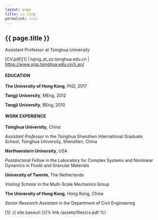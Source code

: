 ```yaml
---
layout: page
title: Lu Jing
permalink: /cv/
---
```


## {{ page.title }}

Assistant Professor at Tsinghua University 

[CV.pdf][1] \| lujing_at_sz.tsinghua.edu.cn \| https://www.sigs.tsinghua.edu.cn/jl_en/

#### EDUCATION

**The University of Hong Kong**, PhD, 2017

**Tongji University**, MEng, 2012

**Tongji University**, BEng, 2010

#### WORK EXPERIENCE

**Tsinghua University**, China

*Assistant Professor* in the Tsinghua Shenzhen International Graduate School, Tsinghua University, Shenzhen, China

**Northwestern University**, USA

*Postdoctoral Fellow* in the Laboratory for Complex Systems and Nonlinear Dynamics in Fluids and Granular Materials

**University of Twente**, The Netherlands

*Visiting Scholar* in the Multi-Scale Mechanics Group

**The University of Hong Kong**, Hong Kong, China

*Senior Research Assistant* in the Department of Civil Engineering



[1]: {{ site.baseurl }}{% link /assets/files/cv.pdf %}
